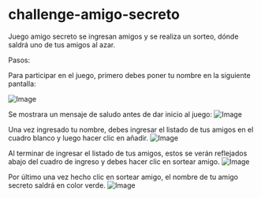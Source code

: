 # challenge-amigo-secreto
Juego amigo secreto se ingresan amigos y se realiza un sorteo, dónde saldrá uno de tus amigos al azar.

Pasos:

Para participar en el juego, primero debes poner tu nombre en la siguiente pantalla:

![Image](https://github.com/user-attachments/assets/0965099d-972e-4665-a84f-5ad9781ed893)

Se mostrara un mensaje de saludo antes de dar inicio al juego:
![Image](https://github.com/user-attachments/assets/0543b03d-c1f9-4fab-8ac8-6d457d1ec748)

Una vez ingresado tu nombre, debes ingresar el listado de tus amigos en el cuadro blanco y luego hacer clic en añadir.
![Image](https://github.com/user-attachments/assets/5c76e8c9-0f8b-47ad-84d8-4720139830b1)

Al terminar de ingresar el listado de tus amigos, estos se verán reflejados abajo del cuadro de ingreso y debes hacer clic en sortear amigo.
![Image](https://github.com/user-attachments/assets/cf36a230-e74c-4c23-a078-53b5cd63b233)

Por último una vez hecho clic en sortear amigo, el nombre de tu amigo secreto saldrá en color verde.
![Image](https://github.com/user-attachments/assets/1c0268c6-62f1-47ca-a66c-21a07946efa4)




